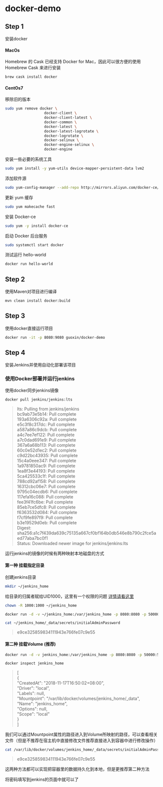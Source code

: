 # docker-demo
## Step 1
安装docker
#### MacOs
Homebrew 的 Cask 已经支持 Docker for Mac，因此可以很方便的使用 Homebrew Cask 来进行安装
 ```bash
 brew cask install docker
 ```
#### CentOs7
移除旧的版本
```bash
sudo yum remove docker \
                  docker-client \
                  docker-client-latest \
                  docker-common \
                  docker-latest \
                  docker-latest-logrotate \
                  docker-logrotate \
                  docker-selinux \
                  docker-engine-selinux \
                  docker-engine
```
安装一些必要的系统工具
```bash
sudo yum install -y yum-utils device-mapper-persistent-data lvm2
```
添加软件源
```bash
sudo yum-config-manager --add-repo http://mirrors.aliyun.com/docker-ce/linux/centos/docker-ce.repo
```
更新 yum 缓存
```bash
sudo yum makecache fast
```
安装 Docker-ce
```bash
sudo yum -y install docker-ce
```
启动 Docker 后台服务
```bash
sudo systemctl start docker
```
测试运行 hello-world
```bash
docker run hello-world
```

## Step 2
使用Maven对项目进行编译  
```bash
mvn clean install docker:build
```

## Step 3
使用docker直接运行项目  
```    bash
docker run -it -p 8080:9080 guoxin/docker-demo
```

## Step 4
安装Jenkins并使用自动化部署该项目
### 使用Docker部署并运行jenkins
使用docker同步jenkins镜像
```bash
docker pull jenkins/jenkins:lts
```
>lts: Pulling from jenkins/jenkins  
>bc9ab73e5b14: Pull complete  
>193a6306c92a: Pull complete  
>e5c3f8c317dc: Pull complete  
>a587a86c9dcb: Pull complete  
>a4c7ee7ef122: Pull complete  
>a7c0dad691e9: Pull complete  
>367a6a68b113: Pull complete  
>60c0e52d1ec2: Pull complete  
>c9d22bc43935: Pull complete  
>15c4a0eee347: Pull complete  
>1a9781850ac9: Pull complete  
>1ea8f3e44193: Pull complete  
>5ca425533c1f: Pull complete  
>788cd92af158: Pull complete  
>16312cbc06e7: Pull complete  
>9795c04ecdb6: Pull complete  
>117efa16c088: Pull complete  
>fee3f41fc6be: Pull complete  
>85eb7ce5dfc8: Pull complete  
>f6363532d084: Pull complete  
>f7cf9fe897f9: Pull complete  
>b3e19529d0eb: Pull complete  
>Digest: sha256:a1c7f439da639c75135a667cf0bf164b0db546e8b790c2fce5aed77aba7bc0f1  
>Status: Downloaded newer image for jenkins/jenkins:lts  

运行jenkins的镜像的时候有两种映射本地磁盘的方式
#### 第一种 挂载指定目录

创建jenkins目录  
```    bash
mkdir ~/jenkins_home
```
给目录的归属者赋给UID1000，这里有一个权限的问题
[详情请看这里](https://blog.csdn.net/mmd0308/article/details/77206563)
```    bash
chown -R 1000:1000 ~/jenkins_home
```
```    bash
docker run -d -v ~/jenkins_home:/var/jenkins_home -p 8080:8080 -p 50000:50000 jenkins/jenkins:lts
```

```bash
cat ~/jenkins_home/_data/secrets/initialAdminPassword
```
>e9ce325859834111943e766fe07c9e55
#### 第二种 挂载Volume (推荐)
```bash
docker run -d -v jenkins_home:/var/jenkins_home -p 8080:8080 -p 50000:50000 jenkins/jenkins:lts
```
```bash
docker inspect jenkins_home
```
>[  
>    {  
>        "CreatedAt": "2018-11-17T16:50:02+08:00",  
>        "Driver": "local",  
>        "Labels": null,  
>        "Mountpoint": "/var/lib/docker/volumes/jenkins_home/_data",  
>        "Name": "jenkins_home",  
>        "Options": null,  
>        "Scope": "local"  
>    }  
>]  

我们可以通过Mountpoint属性的路径进入到Volume所映射的路径，可以查看相关文件（但是不推荐在宿主机中直接修改文件推荐直接进入到容器中进行修改操作）
```bash
cat /var/lib/docker/volumes/jenkins_home/_data/secrets/initialAdminPassword
```
>e9ce325859834111943e766fe07c9e55

这两种方法都可以实现把容器里的数据持久化到本地，但是更推荐第二种方法  

将密码填写到jenkins的页面中就可以了
